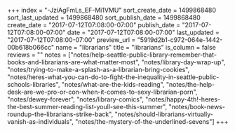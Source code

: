 +++
index = "-JziAgFmLs_EF-Mi1VMU"
sort_create_date = 1499868480
sort_last_updated = 1499868480
sort_publish_date = 1499868480
create_date = "2017-07-12T07:08:00-07:00"
publish_date = "2017-07-12T07:08:00-07:00"
date = "2017-07-12T07:08:00-07:00"
last_updated = "2017-07-12T07:08:00-07:00"
preview_url = "5919d2b1-c972-064e-1442-00b618b066cc"
name = "librarians"
title = "librarians"
is_column = false
reviews = ""
notes = ["notes/help-seattle-public-library-remember-that-books-and-librarians-are-what-matter-most", "notes/library-day-wrap-up", "notes/trying-to-make-a-splash-as-a-librarian-bring-cookies", "notes/heres-what-you-can-do-to-fight-the-inequality-in-seattle-public-schools-libraries", "notes/what-are-the-kids-reading", "notes/the-help-desk-are-we-pro-or-con-when-it-comes-to-sexy-librarian-porn", "notes/dewey-forever", "notes/library-comics", "notes/happy-4th!-heres-the-best-summer-reading-list-youll-see-this-summer", "notes/book-news-roundup-the-librarians-strike-back", "notes/should-librarians-virtually-vanish-as-individuals", "notes/the-mystery-of-the-underlined-sevens"]
+++

